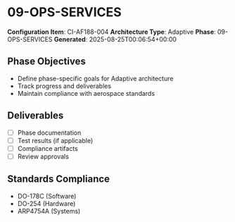 # 09-OPS-SERVICES

**Configuration Item**: CI-AF188-004
**Architecture Type**: Adaptive
**Phase**: 09-OPS-SERVICES
**Generated**: 2025-08-25T00:06:54+00:00

## Phase Objectives
- Define phase-specific goals for Adaptive architecture
- Track progress and deliverables
- Maintain compliance with aerospace standards

## Deliverables
- [ ] Phase documentation
- [ ] Test results (if applicable)
- [ ] Compliance artifacts
- [ ] Review approvals

## Standards Compliance
- DO-178C (Software)
- DO-254 (Hardware)
- ARP4754A (Systems)
